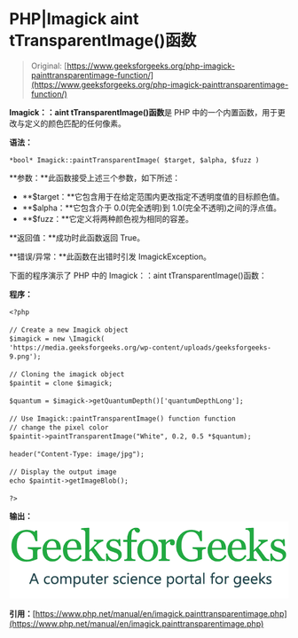# PHP|Imagick aint tTransparentImage()函数

> Original: [https://www.geeksforgeeks.org/php-imagick-painttransparentimage-function/](https://www.geeksforgeeks.org/php-imagick-painttransparentimage-function/)

**Imagick：：aint tTransparentImage()函数**是 PHP 中的一个内置函数，用于更改与定义的颜色匹配的任何像素。

**语法：**

```
*bool* Imagick::paintTransparentImage( $target, $alpha, $fuzz )

```

**参数：**此函数接受上述三个参数，如下所述：

*   **$target：**它包含用于在给定范围内更改指定不透明度值的目标颜色值。
*   **$alpha：**它包含介于 0.0(完全透明)到 1.0(完全不透明)之间的浮点值。
*   **$fuzz：**它定义将两种颜色视为相同的容差。

**返回值：**成功时此函数返回 True。

**错误/异常：**此函数在出错时引发 ImagickException。

下面的程序演示了 PHP 中的 Imagick：：aint tTransparentImage()函数：

**程序：**

```
<?php 

// Create a new Imagick object
$imagick = new \Imagick(
'https://media.geeksforgeeks.org/wp-content/uploads/geeksforgeeks-9.png'); 

// Cloning the imagick object
$paintit = clone $imagick; 

$quantum = $imagick->getQuantumDepth()['quantumDepthLong'];

// Use Imagick::paintTransparentImage() function function
// change the pixel color
$paintit->paintTransparentImage("White", 0.2, 0.5 *$quantum);

header("Content-Type: image/jpg"); 

// Display the output image 
echo $paintit->getImageBlob(); 

?>
```

**输出：**
![paintTransparentImage() function](img/c6e0a168008bc4a43314f9fb895e5c7c.png)

**引用：**[https://www.php.net/manual/en/imagick.painttransparentimage.php](https://www.php.net/manual/en/imagick.painttransparentimage.php)